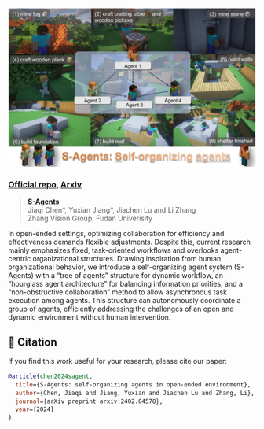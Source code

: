 <p align="center">
  <img src="figures/s_agent_cover.jpeg" alt="S-Agents Icon"/>
</p>

### [Official repo](https://github.com/fudan-zvg/S-Agents), [Arxiv](https://arxiv.org/pdf/2402.04578.pdf)
> **[S-Agents](https://github.com/fudan-zvg/S-Agents)**  
> Jiaqi Chen*, Yuxian Jiang*, Jiachen Lu and Li Zhang  
> Zhang Vision Group, Fudan Univerisity

In open-ended settings, optimizing collaboration for efficiency and effectiveness demands flexible adjustments. Despite this, current research mainly emphasizes fixed, task-oriented workflows and overlooks agent-centric organizational structures. Drawing inspiration from human organizational behavior, we introduce a self-organizing agent system (S-Agents) with a “tree of agents” structure for dynamic workflow, an “hourglass agent architecture” for balancing information priorities, and a “non-obstructive collaboration” method to allow asynchronous task execution among agents. This structure can autonomously coordinate a group of agents, efficiently addressing the challenges of an open and dynamic environment without human intervention.


## 📜 Citation
If you find this work useful for your research, please cite our paper:
```bibtex
@article{chen2024sagent,
  title={S-Agents: self-organizing agents in open-ended environment},
  author={Chen, Jiaqi and Jiang, Yuxian and Jiachen Lu and Zhang, Li},
  journal={arXiv preprint arxiv:2402.04578},
  year={2024}
}
```
